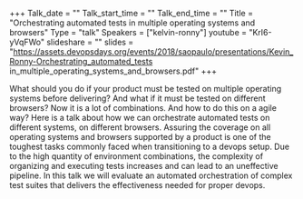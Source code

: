 +++
Talk_date = ""
Talk_start_time = ""
Talk_end_time = ""
Title = "Orchestrating automated tests in multiple operating systems and browsers"
Type = "talk"
Speakers = ["kelvin-ronny"]
youtube = "KrI6-yVqFWo"
slideshare = ""
slides = "https://assets.devopsdays.org/events/2018/saopaulo/presentations/Kevin_Ronny-Orchestrating_automated_tests in_multiple_operating_systems_and_browsers.pdf"
+++

What should you do if your product must be tested on multiple operating systems before delivering? And what if it must be tested on different browsers? Now it is a lot of combinations. And how to do this on a agile way? Here is a talk about how we can orchestrate automated tests on different systems, on different browsers. Assuring the coverage on all operating systems and browsers supported by a product is one of the toughest tasks commonly faced when transitioning to a devops setup. Due to the high quantity of environment combinations, the complexity of organizing and executing tests increases and can lead to an uneffective pipeline. In this talk we will evaluate an automated orchestration of complex test suites that delivers the effectiveness needed for proper devops.